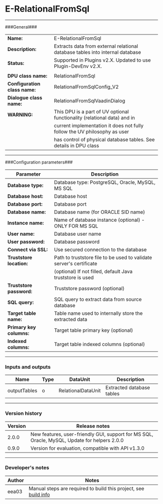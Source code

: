 # E-RelationalFromSql #
----------

###General###

|                              |                                                                             |
|------------------------------|------------------------------------------------------------------------------|
|**Name:**                     |E-RelationalFromSql                                                           |
|**Description:**              |Extracts data from external relational database tables into internal database |
|**Status:**                   |Supported in Plugins v2.X. Updated to use Plugin-DevEnv v2.X.       |
|                              |                                                                              |
|**DPU class name:**           |RelationalFromSql                                                             | 
|**Configuration class name:** |RelationalFromSqlConfig_V2                                                    |
|**Dialogue class name:**      |RelationalFromSqlVaadinDialog                                                 |
|**WARNING:**                  |This DPU is a part of UV optional functionality (relational data) and in      |
|                              |current implementation it does not fully follow the UV philosophy as user     |
|                              |has control of physical database tables. See details in DPU class             |

***

###Configuration parameters###

|Parameter                           |Description                                                              |
|------------------------------------|-------------------------------------------------------------------------|
|**Database type:**                  |Database type: PostgreSQL, Oracle, MySQL, MS SQL                         |
|**Database host:**                  |Database host                                                            |
|**Database port:**                  |Database port                                                            |
|**Database name:**                  |Database name (for ORACLE SID name)                                      |
|**Instance name:**                  |Name of database instance (optional) - ONLY FOR MS SQL                   |
|**User name:**                      |Database user name                                                       |
|**User password:**                  |Database password                                                        |
|**Connect via SSL:**                |Use secured connection to the database                                   |
|**Truststore location:**            |Path to truststore file to be used to validate server's certificate      |
|                                    |(optional) If not filled, default Java truststore is used                |
|**Truststore password:**            |Truststore password (optional)                                           |
|**SQL query:**                      |SQL query to extract data from source database                           |
|**Target table name:**              |Table name used to internally store the extracted data                   |
|**Primary key columns:**            |Target table primary key (optional)                                      |
|**Indexed columns:**                |Target table indexed columns (optional)                                  |


***

### Inputs and outputs ###

|Name           |Type           |DataUnit           |Description                                  |
|---------------|---------------|-------------------|---------------------------------------------|
|outputTables   |o              |RelationalDataUnit |Extracted database tables                    |

***

### Version history ###

|Version          |Release notes                                                                                   |
|-----------------|------------------------------------------------------------------------------------------------|
|2.0.0            |New features, user-friendly GUI, support for MS SQL, Oracle, MySQL, Update for helpers 2.0.0    |
| 0.9.0   | Version for evaluation, compatible with API v1.3.0                                                                                             |


***

### Developer's notes ###

|Author           |Notes                           |
|-----------------|--------------------------------|
|eea03            |Manual steps are required to build this project, see [build info](BUILD.md)    | 
